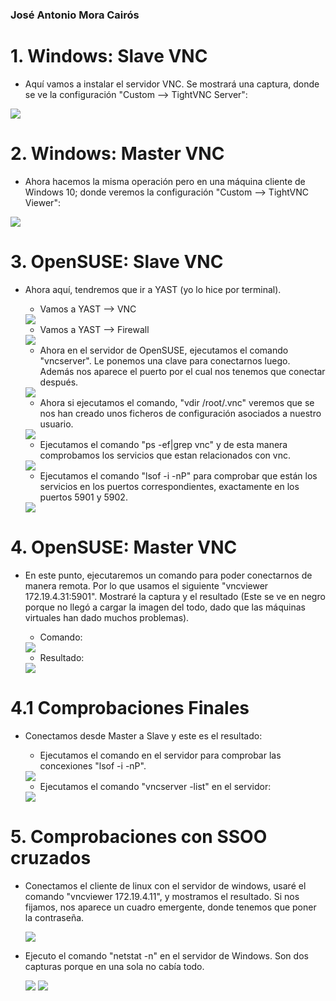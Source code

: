 ### José Antonio Mora Cairós

# 1. Windows: Slave VNC

+ Aquí vamos a instalar el servidor VNC. Se mostrará una captura, donde se ve la configuración "Custom --> TightVNC Server":

<img src="vnc_img/1.1.PNG">

# 2. Windows: Master VNC

+ Ahora hacemos la misma operación pero en una máquina cliente de Windows 10; donde veremos la configuración "Custom --> TightVNC Viewer":

<img src="vnc_img/2.1.PNG">

# 3. OpenSUSE: Slave VNC

+ Ahora aquí, tendremos que ir a YAST (yo lo hice por terminal). 

    + Vamos a YAST --> VNC

    <img src="vnc_img/3.1.png">



    + Vamos a YAST --> Firewall


    <img src="vnc_img/3.2.png">

    + Ahora en el servidor de OpenSUSE, ejecutamos el comando "vncserver". Le ponemos una clave para conectarnos luego. Además nos aparece el puerto por el cual nos tenemos que conectar después. 

    <img src="vnc_img/3.3.png">

    + Ahora si ejecutamos el comando, "vdir /root/.vnc" veremos que se nos han creado unos ficheros de configuración asociados a nuestro usuario. 

    <img src="vnc_img/3.4.png">

    + Ejecutamos el comando "ps -ef|grep vnc" y de esta manera comprobamos los servicios que estan relacionados con vnc. 

    <img src="vnc_img/3.5.png">

    + Ejecutamos el comando "lsof -i -nP" para comprobar que están los servicios en los puertos correspondientes, exactamente en los puertos 5901 y 5902.

    <img src="vnc_img/3.6.png">


# 4. OpenSUSE: Master VNC

+ En este punto, ejecutaremos un comando para poder conectarnos de manera remota. Por lo que usamos el siguiente "vncviewer 172.19.4.31:5901". Mostraré la captura y el resultado (Este se ve en negro porque no llegó a cargar la imagen del todo, dado que las máquinas virtuales han dado muchos problemas).

    + Comando: 
    <img src="vnc_img/4.1.1.png">

    + Resultado:
    <img src="vnc_img/4.1.png">

# 4.1 Comprobaciones Finales

+ Conectamos desde Master a Slave y este es el resultado: 

    + Ejecutamos el comando en el servidor para comprobar las concexiones "lsof -i -nP".

    <img src="vnc_img/4.1.1.1.png">

    + Ejecutamos el comando "vncserver -list" en el servidor:

    <img src="vnc_img/4.1.1.2.png">

# 5. Comprobaciones con SSOO cruzados

+ Conectamos el cliente de linux con el servidor de windows, usaré el comando "vncviewer 172.19.4.11", y mostramos el resultado. Si nos fijamos, nos aparece un cuadro emergente, donde tenemos que poner la contraseña. 

     <img src="vnc_img/5.1.png">

+ Ejecuto el comando "netstat -n" en el servidor de Windows. Son dos capturas porque en una sola no cabía todo. 

    <img src="vnc_img/5.2.png">
    <img src="vnc_img/5.2.1.png">